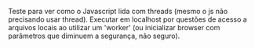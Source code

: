Teste para ver como o Javascript lida com threads (mesmo o js não precisando usar thread).
Executar em localhost por questões de acesso a arquivos locais ao utilizar um 'worker' (ou inicializar browser com parâmetros que diminuem a segurança, não seguro).
